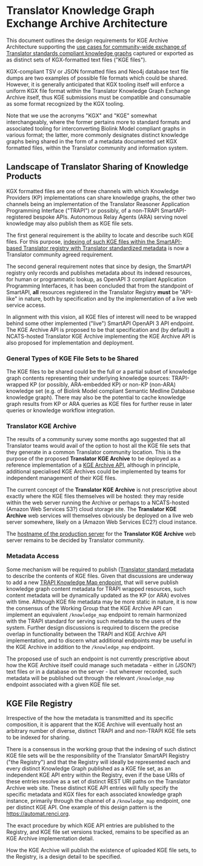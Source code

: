 # Translator Knowledge Graph Exchange Archive Architecture

This document outlines the design requirements for KGE Archive Architecture supporting the 
[use cases for community-wide exchange of Translator standards compliant knowledge graphs](https://github.com/NCATSTranslator/Knowledge_Graph_Exchange_Registry/blob/master/KGE_USE_CASES.md) captured or exported as as distinct sets of KGX-formatted text files ("KGE files"). 

KGX-compliant TSV or JSON formatted files and Neo4j database text file dumps are two examples of possible file formats which could be shared. However, it is generally anticipated that KGX tooling itself will enforce a uniform KGX file format within the Translator Knowledge Graph Exchange Archive itself, thus KGE submissions must be compatible and consumable as some format recognized by the KGX tooling. 

Note that we use the acronyms "KGX" and "KGE" somewhat interchangeably, where the former pertains more to standard formats and associated tooling for interconverting Biolink Model compliant graphs in various format; the latter, more commonly designates distinct knowledge graphs being shared in the form of a metadata documented set KGX formatted files, within the Translator community and information system.
 
## Landscape of Translator Sharing of Knowledge Products

KGX formatted files are one of three channels with which Knowledge Providers (KP) implementations can share knowledge graphs, the other two channels being an implementation of the Translator Reasoner Application Programming Interface ("TRAPI") or possibly, of a non-TRAPI SmartAPI-registered bespoke APIs.  Autonomous Relay Agents (ARA) serving novel knowledge may also publish them as KGE file sets.

The first general requirement is the ability to locate and describe such KGE files. For this purpose, [indexing of such KGE files within the SmartAPI-based Translator registry with Translator standardized metadata](https://github.com/NCATSTranslator/TranslatorArchitecture) is now a Translator community agreed requirement.

The second general requirement notes that since by design, the SmartAPI registry only records and publishes metadata about its indexed resources, for human or programmatic lookup, as OpenAPI 3 compliant Application Programming Interfaces, it has been concluded that from the standpoint of SmartAPI, **all** resources registered in the Translator Registry **must** be "API-like" in nature, both by specification and by the implementation of a live web service access.  

In alignment with this vision, all KGE files of interest will need to be wrapped behind some other implemented ("live") SmartAPI OpenAPI 3 API endpoint.  The KGE Archive API is proposed to be that specification and (by default) a NCATS-hosted Translator KGE Archive implementing the KGE Archive API is also proposed for implementation and deployment.

### General Types of KGE File Sets to be Shared

The KGE files to be shared could be the full or a partial subset of knowledge graph contents representing their underlying knowledge sources: TRAPI-wrapped KP (or possibly, ARA-embedded KP) or non-KP (non-ARA) knowledge set (e.g. of Biolink Model compliant Semantic Medline Database knowledge graph). There may also be the potential to cache knowledge graph results from KP or ARA queries as KGE files for further reuse in later queries or knowledge workflow integration.

### Translator KGE Archive

The results of a community survey some months ago suggested that all Translator teams would avail of the option to host all the KGE file sets that they generate in a common Translator community location. This is the purpose of the proposed **Translator KGE Archive** to be deployed as a reference implementation of a [KGE Archive API](./api/kgea_api.yaml), although in principle, additional specialised KGE Archives could be implemented by teams for independent management of their KGE files.

The current concept of the **Translator KGE Archive** is not prescriptive about exactly where the KGE files themselves will be hosted: they may reside within the web server running the Archive or perhaps to a NCATS-hosted (Amazon Web Services S3?) cloud storage site.  The **Translator KGE Archive** web services will themselves obviously be deployed on a live web server somewhere, likely on a (Amazon Web Services EC2?) cloud instance.

The [hostname of the production server]() for the **Translator KGE Archive** web server remains to be decided by Translator community.

### Metadata Access

Some mechanism will be required to publish ([Translator standard metadata](https://github.com/NCATSTranslator/TranslatorArchitecture/blob/master/RegistryMetadata.md) to describe the contents of KGE files. Given that discussions are underway to add a new [TRAPI Knowledge Map endpoint](https://github.com/NCATSTranslator/ReasonerAPI/pull/171/files), that will serve publish knowledge graph content metadata for TRAPI wrapped resources, such content metadata will be dynamically updated as the KP (or ARA) evolves with time.  Although KGE file metadata may be more static in nature, it is now the consensus of the Working Group that the KGE Archive API can implement an equivalent `/knowledge_map` endpoint to remain harmonized with the TRAPI standard for serving such metadata to the users of the system.  Further design discussions is required to discern the precise overlap in functionality between the TRAPI and KGE Archive API implementation, and to discern what additional endpoints may be useful in the KGE Archive in addition to the `/knowledge_map` endpoint.

The proposed use of such an endpoint is not currently prescriptive about how the KGE Archive itself could manage such metadata - either in (JSON?) text files or in a database on the server - but wherever recorded, such metadata will be published out through the relevant `/knowledge_map` endpoint associated with a given KGE file set.

## KGE File Registry

Irrespective of the how the metadata is transmitted and its specific composition, it is apparent that the KGE Archive will eventually host an arbitrary number of diverse, distinct TRAPI and and non-TRAPI KGE file sets to be indexed for sharing.  

There is a consensus in the working group that the indexing of such distinct KGE file sets will be the responsibility of the Translator SmartAPI Registry ("the Registry") and that the Registry will ideally be represented each and every distinct Knowledge Graph published as a KGE file set, as an independent KGE API entry within the Registry, even if the base URIs of these entries resolve as a set of distinct REST URI paths on the Translator Archive web site.  These distinct KGE API entries will fully specify the specific metadata and KGX files for each associated knowledge graph instance, primarily through the channel of a `/knowledge_map` endpoint, one per distinct KGE API. One example of this design pattern is the https://automat.renci.org.

The exact procedure by which KGE API entries are published to the Registry, and KGE file set versions tracked, remains to be specified as an KGE Archive implementation detail.

How the KGE Archive will publish the existence of uploaded KGE file sets, to the Registry, is a design detail to be specified.
